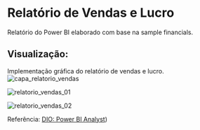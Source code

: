 # Relatório de Vendas e Lucro
Relatório do Power BI elaborado com base na sample financials.

## Visualização: 

Implementação gráfica do relatório de vendas e lucro.  
![capa_relatorio_vendas](https://github.com/user-attachments/assets/094bcdf1-09b3-40a6-a46d-01d4ee7298c0)

![relatorio_vendas_01](https://github.com/user-attachments/assets/8537e72e-52a9-4e33-a661-360dedc7f4b4)

![relatorio_vendas_02](https://github.com/user-attachments/assets/841d765f-80ad-4a09-bc41-25b5696e8c30)

Referência: [DIO: Power BI Analyst](https://github.com/julianazanelatto/power_bi_analyst/tree/main/M%C3%B3dulo%202))
